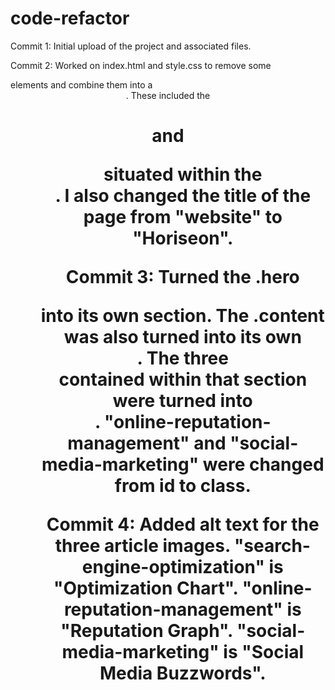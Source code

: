 # code-refactor

Commit 1:
Initial upload of the project and associated files.

Commit 2:
Worked on index.html and style.css to remove some <div> elements and combine them into a <header>. These included the <h1> and <ul> situated within the <header>. I also changed the title of the page from "website" to "Horiseon".

Commit 3: 
Turned the .hero <div> into its own section. The .content <div> was also turned into its own <section>. The three <div> contained within that section were turned into <article>. "online-reputation-management" and "social-media-marketing" were changed from id to class.

Commit 4:
Added alt text for the three article images. "search-engine-optimization" is "Optimization Chart". "online-reputation-management" is "Reputation Graph". "social-media-marketing" is "Social Media Buzzwords".